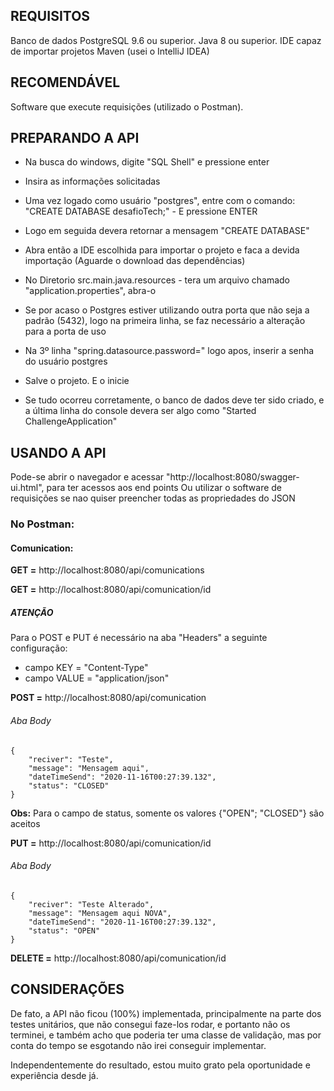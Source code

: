 ﻿## REQUISITOS
Banco de dados PostgreSQL 9.6 ou superior.
Java 8 ou superior.
IDE capaz de importar projetos Maven (usei o IntelliJ IDEA)


## RECOMENDÁVEL
Software que execute requisições (utilizado o Postman).


## PREPARANDO A API 
+ Na busca do windows, digite "SQL Shell" e pressione enter
+ Insira as informações solicitadas
+ Uma vez logado como usuário "postgres", entre com o comando: "CREATE DATABASE desafioTech;" - E pressione ENTER
+ Logo em seguida devera retornar a mensagem "CREATE DATABASE"
+ Abra então a IDE escolhida para importar o projeto e faca a devida importação (Aguarde o download das dependências)
+ No Diretorio src.main.java.resources - tera um arquivo chamado "application.properties", abra-o
+ Se por acaso o Postgres estiver utilizando outra porta que não seja a padrão (5432), logo na primeira linha, se faz necessário a alteração para a porta de uso
+ Na 3º linha "spring.datasource.password=" logo apos, inserir a senha do usuário postgres
+ Salve o projeto. E o inicie


+ Se tudo ocorreu corretamente, o banco de dados deve ter sido criado, e a última linha do console devera ser algo como "Started ChallengeApplication"


## USANDO A API
Pode-se abrir o navegador e acessar "http://localhost:8080/swagger-ui.html", para ter acessos aos end points
Ou utilizar o software de requisições se nao quiser preencher todas as propriedades do JSON


### No Postman:
#### Comunication:
**GET =** http://localhost:8080/api/comunications


**GET =** http://localhost:8080/api/comunication/id


##### ATENÇÃO
Para o POST e PUT é necessário na aba "Headers" a seguinte configuração:
+ campo KEY = "Content-Type"
+ campo VALUE = "application/json"




**POST =** http://localhost:8080/api/comunication
###### Aba Body
    {
        "reciver": "Teste",
        "message": "Mensagem aqui",
        "dateTimeSend": "2020-11-16T00:27:39.132",
        "status": "CLOSED"
    }
    
**Obs:** Para o campo de status, somente os valores {"OPEN"; "CLOSED"} são aceitos

**PUT =** http://localhost:8080/api/comunication/id
###### Aba Body 
    {
        "reciver": "Teste Alterado",
        "message": "Mensagem aqui NOVA",
        "dateTimeSend": "2020-11-16T00:27:39.132",
        "status": "OPEN"
    }


**DELETE =** http://localhost:8080/api/comunication/id

## CONSIDERAÇÕES
De fato, a API não ficou (100%) implementada, principalmente na parte dos testes unitários, que não consegui faze-los rodar, e portanto não os terminei, e também acho que poderia ter uma classe de validação, mas por conta do tempo se esgotando não irei conseguir implementar.

Independentemente do resultado, estou muito grato pela oportunidade e experiência desde já.